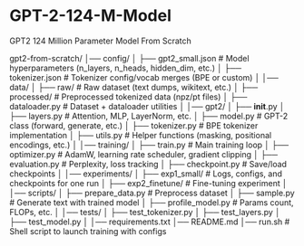 # GPT-2-124-M-Model
GPT2 124 Million Parameter Model From Scratch


gpt2-from-scratch/
│── config/
│   ├── gpt2_small.json        # Model hyperparameters (n_layers, n_heads, hidden_dim, etc.)
│   ├── tokenizer.json         # Tokenizer config/vocab merges (BPE or custom)
│
│── data/
│   ├── raw/                   # Raw dataset (text dumps, wikitext, etc.)
│   ├── processed/             # Preprocessed tokenized data (npz/pt files)
│   ├── dataloader.py          # Dataset + dataloader utilities
│
│── gpt2/
│   ├── __init__.py
│   ├── layers.py              # Attention, MLP, LayerNorm, etc.
│   ├── model.py               # GPT-2 class (forward, generate, etc.)
│   ├── tokenizer.py           # BPE tokenizer implementation
│   ├── utils.py               # Helper functions (masking, positional encodings, etc.)
│
│── training/
│   ├── train.py               # Main training loop
│   ├── optimizer.py           # AdamW, learning rate scheduler, gradient clipping
│   ├── evaluation.py          # Perplexity, loss tracking
│   ├── checkpoint.py          # Save/load checkpoints
│
│── experiments/
│   ├── exp1_small/            # Logs, configs, and checkpoints for one run
│   ├── exp2_finetune/         # Fine-tuning experiment
│
│── scripts/
│   ├── prepare_data.py        # Preprocess dataset
│   ├── sample.py              # Generate text with trained model
│   ├── profile_model.py       # Params count, FLOPs, etc.
│
│── tests/
│   ├── test_tokenizer.py
│   ├── test_layers.py
│   ├── test_model.py
│
│── requirements.txt
│── README.md
│── run.sh                     # Shell script to launch training with configs

